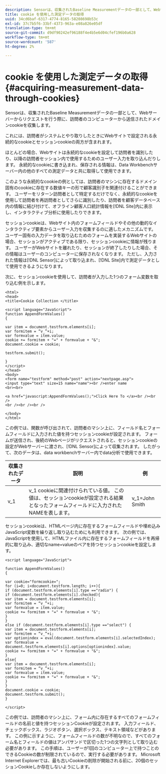 ```yaml
---
description: Sensorは、収集されたBaseline Measurementデータの一部として、Webサーバーからリクエストを行う際に、訪問者のコンピューターから送信されたドメインcookieを収集します。
title: cookie を使用した測定データの取得
uuid: 34cd6baf-6317-4774-8165-58208698b53c
exl-id: 37c7b5f6-33bf-4373-963a-e08a826e05df
translation-type: tm+mt
source-git-commit: d9df90242ef96188f4e4b5e6d04cfef196b0a628
workflow-type: tm+mt
source-wordcount: '587'
ht-degree: 2%

---
```


# cookie を使用した測定データの取得{#acquiring-measurement-data-through-cookies}

Sensorは、収集されたBaseline Measurementデータの一部として、Webサーバーからリクエストを行う際に、訪問者のコンピューターから送信されたドメインcookieを収集します。

これには、訪問者がシステムとやり取りしたときにWebサイトで設定される永続的なcookieとセッションcookieの両方が含まれます。

ほとんどの場合、Webサイトは永続的なcookieを設定して訪問者を識別したり、以降の訪問者セッション内で使用するためのユーザー入力を取り込んだりします。 永続的なcookieに書き込まれ、保存される情報は、Data Workbenchサーバー内の他のすべての測定データと共に取得して使用できます。

このような永続的なcookieの例としては、訪問者のマシンに存在するドメイン固有のcookieに存在する数値キーの形で顧客識別子を関連付けることができます。 ユーザーをリターン訪問者として特定するだけでなく、永続的なcookieを使用して訪問者を再訪問者としてさらに識別したり、訪問者を顧客データベース内の情報に結び付けて、オフライン顧客人口統計情報を[!DNL Site]内に表示し、インタラクティブ分析に使用したりできます。

セッションcookieは、Webサイト内のフォームフィールドやその他の動的なインタラクティブ要素からユーザー入力を収集するのに適したメカニズムです。 ユーザー固有の入力データを取り込むためのフォームを実装するWebサイトの場合、セッションがアクティブである限り、セッションcookieに情報が残ります。 ユーザーがWebサイトを離れたり、セッションが終了したりした場合、その情報はユーザーのコンピューターに保存されなくなります。 ただし、入力された情報は[!DNL Sensor]によって取り込まれ、[!DNL Site]内で測定データとして使用できるようになります。

次に、セッションcookieを使用して、訪問者が入力した1つのフォーム変数を取り込む例を示します。

```
<html> 
<head> 
<title>Cookie Collection </title> 
 
<script language="JavaScript"> 
function AppendFormValues() 
{ 
 
var item = document.testform.elements[i]; 
var formitem = “v_”+i; 
var formvalue = item.value; 
cookie += formitem + "=" + formvalue + "&"; 
document.cookie = cookie; 
 
testform.submit(); 
 
} 
</script> 
</head> 
<body> 
<form name="testform" method="post" action="nextpage.asp"> 
<input type="text" size=15 name="name"><br />enter name 
<br><br> 
 
<a href="javascript:AppendFormValues();">Click Here To </a><br /><br /> 
<br /><br /><br /> 
 
</body> 
</html> 
```

この例では、関数が呼び出されて、訪問者のマシン上に、フィールド名とフォームフィールドに入力された値を持つセッションcookieが設定されます。 フォームが送信され、後続のWebページがリクエストされると、セッションcookieの設定がWebサーバーに渡され、[!DNL Sensor]によって収集されます。 したがって、次のデータは、data workbenchサーバー内でdata分析で使用できます。

| 収集されたデータ | 説明 | 例 |
|---|---|---|
| v_1 | v_1 cookieに関連付けられている値。 この値は、セッションcookieが設定される結果となったフォームフィールドに入力されたNAMEを表します。 | v_1=John Smith |

セッションcookieは、HTMLページ内に存在するフォームフィールドや埋め込みJavaScript変数を繰り返し取り込むためにも利用できます。 次の例では、JavaScriptを使用して、HTMLファイル内に存在するフォームフィールドを再帰的に取り込み、適切なname=valueのペアを持つセッションcookieを設定します。

```
<script language="JavaScript"> 
 
function AppendFormValues() 
{ 
 
var cookie="formcookie="; 
for (i=0; i<document.testform.length; i++){ 
if (document.testform.elements[i].type =="radio") {            
if (document.testform.elements[i].checked){ 
var item = document.testform.elements[i]; 
var formitem = “v_”+i; 
var formvalue = item.value; 
cookie += formitem + "=" + formvalue + "&"; 
} 
} 
else if (document.testform.elements[i].type =="select") { 
var item = document.testform.elements[i]; 
var formitem = “v_”+i; 
var optionindex = eval(document.testform.elements[i].selectedIndex); 
var formvalue = document.testform.elements[i].options[optionindex].value;             
cookie += formitem + "=" + formvalue + "&"; 
} 
else{ 
var item = document.testform.elements[i]; 
var formitem = “v_”+i; 
var formvalue = item.value; 
cookie += formitem + "=" + formvalue + "&"; 
} 
} 
document.cookie = cookie; 
document.testform.submit(); 
} 
 
</script>
```

この例では、訪問者のマシン上に、フォーム内に存在するすべてのフォームフィールドの名前と値を持つセッションCookieが設定されます。 入力フィールド、チェックボックス、ラジオボタン、選択ボックス、テキスト領域などがあります。 この例に示すように、フォームフィールドの数が不明なので、すべてのフォーム名とフィールドの値はアンパサンドで区切った1つの文字列として取り込む必要があります。 この手順は、ユーザーが1回のコンピューター上で持つことのできるCookieの数が制限されているので、実行する必要があります。 Microsoft Internet Explorerでは、最も古いCookieの削除が開始される前に、20個のセッションCookieしか存在しないようにします。
